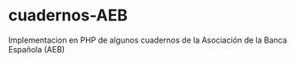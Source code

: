 cuadernos-AEB
=============

Implementacion en PHP de algunos cuadernos de la Asociación de la Banca Española (AEB)
